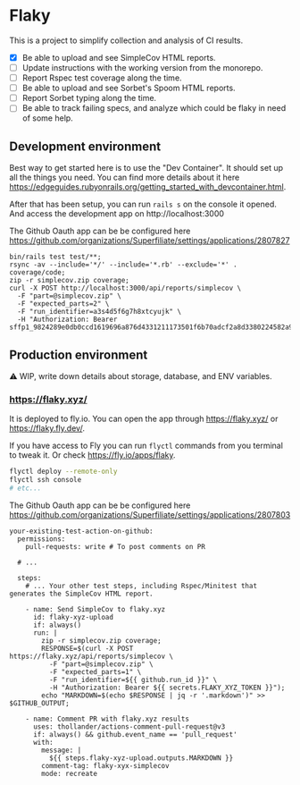 # Flaky

This is a project to simplify collection and analysis of CI results.

- [x] Be able to upload and see SimpleCov HTML reports.
- [ ] Update instructions with the working version from the monorepo.
- [ ] Report Rspec test coverage along the time.
- [ ] Be able to upload and see Sorbet's Spoom HTML reports.
- [ ] Report Sorbet typing along the time.
- [ ] Be able to track failing specs, and analyze which could be flaky in need of some help.

## Development environment

Best way to get started here is to use the "Dev Container".
It should set up all the things you need.
You can find more details about it here https://edgeguides.rubyonrails.org/getting_started_with_devcontainer.html.

After that has been setup, you can run `rails s` on the console it opened.
And access the development app on http://localhost:3000

The Github Oauth app can be be configured here https://github.com/organizations/Superfiliate/settings/applications/2807827

```
bin/rails test test/**;
rsync -av --include='*/' --include='*.rb' --exclude='*' . coverage/code;
zip -r simplecov.zip coverage;
curl -X POST http://localhost:3000/api/reports/simplecov \
  -F "part=@simplecov.zip" \
  -F "expected_parts=2" \
  -F "run_identifier=a3s4d5f6g7h8xtcyujk" \
  -H "Authorization: Bearer sffp1_9824289e0db0ccd1619696a876d4331211173501f6b70adcf2a8d3380224582a9bef654a18775418c6ac58a0d7fcca51a620f92a6c019d993aa0bc7dc636d975"
```

## Production environment

⚠️ WIP, write down details about storage, database, and ENV variables.

### https://flaky.xyz/

It is deployed to fly.io. You can open the app through https://flaky.xyz/ or https://flaky.fly.dev/.

If you have access to Fly you can run `flyctl` commands from you terminal to tweak it.
Or check https://fly.io/apps/flaky.
```bash
flyctl deploy --remote-only
flyctl ssh console
# etc...
```

The Github Oauth app can be be configured here https://github.com/organizations/Superfiliate/settings/applications/2807803

```
your-existing-test-action-on-github:
  permissions:
    pull-requests: write # To post comments on PR

  # ...

  steps:
    # ... Your other test steps, including Rspec/Minitest that generates the SimpleCov HTML report.

    - name: Send SimpleCov to flaky.xyz
      id: flaky-xyz-upload
      if: always()
      run: |
        zip -r simplecov.zip coverage;
        RESPONSE=$(curl -X POST https://flaky.xyz/api/reports/simplecov \
          -F "part=@simplecov.zip" \
          -F "expected_parts=1" \
          -F "run_identifier=${{ github.run_id }}" \
          -H "Authorization: Bearer ${{ secrets.FLAKY_XYZ_TOKEN }}");
        echo "MARKDOWN=$(echo $RESPONSE | jq -r '.markdown')" >> $GITHUB_OUTPUT;

    - name: Comment PR with flaky.xyz results
      uses: thollander/actions-comment-pull-request@v3
      if: always() && github.event_name == 'pull_request'
      with:
        message: |
          ${{ steps.flaky-xyz-upload.outputs.MARKDOWN }}
        comment-tag: flaky-xyx-simplecov
        mode: recreate
```
